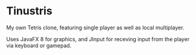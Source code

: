 Tinustris
=========

My own Tetris clone, featuring single player as well as local multiplayer.

Uses JavaFX 8 for graphics, and JInput for receving input from the player via keyboard or gamepad.
